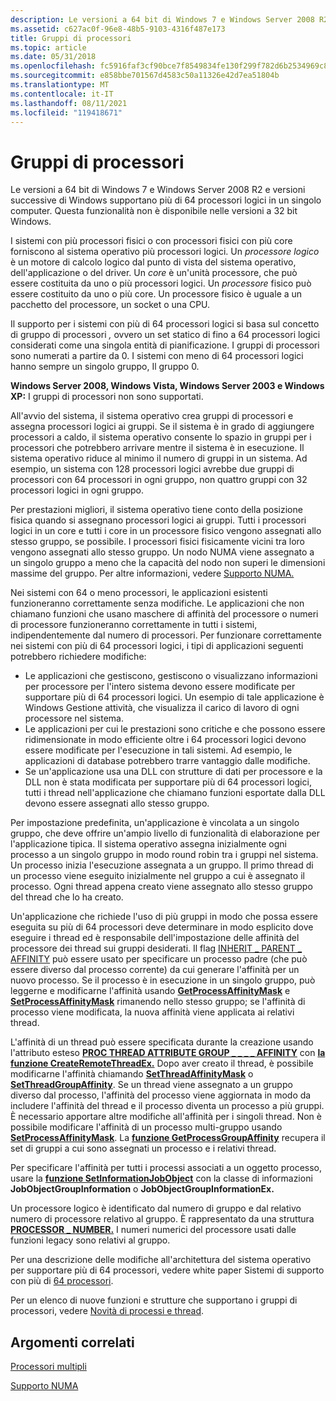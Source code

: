 ```yaml
---
description: Le versioni a 64 bit di Windows 7 e Windows Server 2008 R2 e versioni successive di Windows supportano più di 64 processori logici in un singolo computer. Questa funzionalità non è disponibile nelle versioni a 32 bit Windows.
ms.assetid: c627ac0f-96e8-48b5-9103-4316f487e173
title: Gruppi di processori
ms.topic: article
ms.date: 05/31/2018
ms.openlocfilehash: fc5916faf3cf90bce7f8549834fe130f299f782d6b2534969c89d74df454ae9d
ms.sourcegitcommit: e858bbe701567d4583c50a11326e42d7ea51804b
ms.translationtype: MT
ms.contentlocale: it-IT
ms.lasthandoff: 08/11/2021
ms.locfileid: "119418671"
---
```

# <a name="processor-groups"></a>Gruppi di processori

Le versioni a 64 bit di Windows 7 e Windows Server 2008 R2 e versioni successive di Windows supportano più di 64 processori logici in un singolo computer. Questa funzionalità non è disponibile nelle versioni a 32 bit Windows.

I sistemi con più processori fisici o con processori fisici con più core forniscono al sistema operativo più processori logici. Un *processore logico* è un motore di calcolo logico dal punto di vista del sistema operativo, dell'applicazione o del driver. Un *core* è un'unità processore, che può essere costituita da uno o più processori logici. Un *processore* fisico può essere costituito da uno o più core. Un processore fisico è uguale a un pacchetto del processore, un socket o una CPU.

Il supporto per i sistemi con più di 64 processori logici si basa sul concetto di gruppo di processori *,* ovvero un set statico di fino a 64 processori logici considerati come una singola entità di pianificazione. I gruppi di processori sono numerati a partire da 0. I sistemi con meno di 64 processori logici hanno sempre un singolo gruppo, Il gruppo 0.

**Windows Server 2008, Windows Vista, Windows Server 2003 e Windows XP:** I gruppi di processori non sono supportati.

All'avvio del sistema, il sistema operativo crea gruppi di processori e assegna processori logici ai gruppi. Se il sistema è in grado di aggiungere processori a caldo, il sistema operativo consente lo spazio in gruppi per i processori che potrebbero arrivare mentre il sistema è in esecuzione. Il sistema operativo riduce al minimo il numero di gruppi in un sistema. Ad esempio, un sistema con 128 processori logici avrebbe due gruppi di processori con 64 processori in ogni gruppo, non quattro gruppi con 32 processori logici in ogni gruppo.

Per prestazioni migliori, il sistema operativo tiene conto della posizione fisica quando si assegnano processori logici ai gruppi. Tutti i processori logici in un core e tutti i core in un processore fisico vengono assegnati allo stesso gruppo, se possibile. I processori fisici fisicamente vicini tra loro vengono assegnati allo stesso gruppo. Un nodo NUMA viene assegnato a un singolo gruppo a meno che la capacità del nodo non superi le dimensioni massime del gruppo. Per altre informazioni, vedere [Supporto NUMA.](numa-support.md)

Nei sistemi con 64 o meno processori, le applicazioni esistenti funzioneranno correttamente senza modifiche. Le applicazioni che non chiamano funzioni che usano maschere di affinità del processore o numeri di processore funzioneranno correttamente in tutti i sistemi, indipendentemente dal numero di processori. Per funzionare correttamente nei sistemi con più di 64 processori logici, i tipi di applicazioni seguenti potrebbero richiedere modifiche:

-   Le applicazioni che gestiscono, gestiscono o visualizzano informazioni per processore per l'intero sistema devono essere modificate per supportare più di 64 processori logici. Un esempio di tale applicazione è Windows Gestione attività, che visualizza il carico di lavoro di ogni processore nel sistema.
-   Le applicazioni per cui le prestazioni sono critiche e che possono essere ridimensionate in modo efficiente oltre i 64 processori logici devono essere modificate per l'esecuzione in tali sistemi. Ad esempio, le applicazioni di database potrebbero trarre vantaggio dalle modifiche.
-   Se un'applicazione usa una DLL con strutture di dati per processore e la DLL non è stata modificata per supportare più di 64 processori logici, tutti i thread nell'applicazione che chiamano funzioni esportate dalla DLL devono essere assegnati allo stesso gruppo.

Per impostazione predefinita, un'applicazione è vincolata a un singolo gruppo, che deve offrire un'ampio livello di funzionalità di elaborazione per l'applicazione tipica. Il sistema operativo assegna inizialmente ogni processo a un singolo gruppo in modo round robin tra i gruppi nel sistema. Un processo inizia l'esecuzione assegnata a un gruppo. Il primo thread di un processo viene eseguito inizialmente nel gruppo a cui è assegnato il processo. Ogni thread appena creato viene assegnato allo stesso gruppo del thread che lo ha creato.

Un'applicazione che richiede l'uso di più gruppi in modo che possa essere eseguita su più di 64 processori deve determinare in modo esplicito dove eseguire i thread ed è responsabile dell'impostazione delle affinità del processore dei thread sui gruppi desiderati. Il flag [INHERIT \_ PARENT \_ AFFINITY](process-creation-flags.md) può essere usato per specificare un processo padre (che può essere diverso dal processo corrente) da cui generare l'affinità per un nuovo processo. Se il processo è in esecuzione in un singolo gruppo, può leggerne e modificarne l'affinità usando [**GetProcessAffinityMask**](/windows/desktop/api/WinBase/nf-winbase-getprocessaffinitymask) e [**SetProcessAffinityMask**](/windows/desktop/api/WinBase/nf-winbase-setprocessaffinitymask) rimanendo nello stesso gruppo; se l'affinità di processo viene modificata, la nuova affinità viene applicata ai relativi thread.

L'affinità di un thread può essere specificata durante la creazione usando l'attributo esteso [**PROC THREAD ATTRIBUTE GROUP \_ \_ \_ \_ AFFINITY**](/windows/win32/api/processthreadsapi/nf-processthreadsapi-updateprocthreadattribute) con [**la funzione CreateRemoteThreadEx.**](/windows/win32/api/processthreadsapi/nf-processthreadsapi-createremotethreadex) Dopo aver creato il thread, è possibile modificarne l'affinità chiamando [**SetThreadAffinityMask**](/windows/desktop/api/WinBase/nf-winbase-setthreadaffinitymask) o [**SetThreadGroupAffinity**](/windows/win32/api/processtopologyapi/nf-processtopologyapi-setthreadgroupaffinity). Se un thread viene assegnato a un gruppo diverso dal processo, l'affinità del processo viene aggiornata in modo da includere l'affinità del thread e il processo diventa un processo a più gruppi. È necessario apportare altre modifiche all'affinità per i singoli thread. Non è possibile modificare l'affinità di un processo multi-gruppo usando [**SetProcessAffinityMask**](/windows/desktop/api/WinBase/nf-winbase-setprocessaffinitymask). La [**funzione GetProcessGroupAffinity**](/windows/win32/api/processtopologyapi/nf-processtopologyapi-getprocessgroupaffinity) recupera il set di gruppi a cui sono assegnati un processo e i relativi thread.

Per specificare l'affinità per tutti i processi associati a un oggetto processo, usare la [**funzione SetInformationJobObject**](/windows/win32/api/jobapi2/nf-jobapi2-setinformationjobobject) con la classe di informazioni **JobObjectGroupInformation** o **JobObjectGroupInformationEx.**

Un processore logico è identificato dal numero di gruppo e dal relativo numero di processore relativo al gruppo. È rappresentato da una struttura [**PROCESSOR \_ NUMBER.**](/windows/desktop/api/WinNT/ns-winnt-processor_number) I numeri numerici del processore usati dalle funzioni legacy sono relativi al gruppo.

Per una descrizione delle modifiche all'architettura del sistema operativo per supportare più di 64 processori, vedere white paper Sistemi di supporto con più di [64 processori](https://www.microsoft.com/whdc/system/Sysinternals/MoreThan64proc.mspx).

Per un elenco di nuove funzioni e strutture che supportano i gruppi di processori, vedere [Novità di processi e thread](what-s-new-in-processes-and-threads.md).

## <a name="related-topics"></a>Argomenti correlati

<dl> <dt>

[Processori multipli](multiple-processors.md)
</dt> <dt>

[Supporto NUMA](numa-support.md)
</dt> </dl>

 

 

